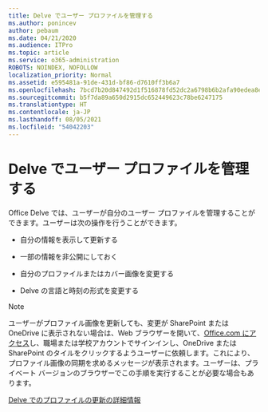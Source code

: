 ```yaml
---
title: Delve でユーザー プロファイルを管理する
ms.author: ponincev
author: pebaum
ms.date: 04/21/2020
ms.audience: ITPro
ms.topic: article
ms.service: o365-administration
ROBOTS: NOINDEX, NOFOLLOW
localization_priority: Normal
ms.assetid: e595481a-91de-431d-bf86-d7610ff3b6a7
ms.openlocfilehash: 7bcd7b20d847492d1f516878fd52dc2a6798b6b2afa90edea8eb4e460834a4eb
ms.sourcegitcommit: b5f7da89a650d2915dc652449623c78be6247175
ms.translationtype: HT
ms.contentlocale: ja-JP
ms.lasthandoff: 08/05/2021
ms.locfileid: "54042203"
---
```

# <a name="manage-user-profiles-in-delve"></a>Delve でユーザー プロファイルを管理する

Office Delve では、ユーザーが自分のユーザー プロファイルを管理することができます。ユーザーは次の操作を行うことができます。
  
- 自分の情報を表示して更新する
    
- 一部の情報を非公開にしておく
    
- 自分のプロファイルまたはカバー画像を変更する
    
- Delve の言語と時刻の形式を変更する
    
> [!NOTE]
> ユーザーがプロファイル画像を更新しても、変更が SharePoint または OneDrive に表示されない場合は、Web ブラウザーを開いて、[Office.com にアクセス](https://www.office.com)し、職場または学校アカウントでサインインし、OneDrive または SharePoint のタイルをクリックするようユーザーに依頼します。これにより、プロファイル画像の同期を求めるメッセージが表示されます。ユーザーは、プライベート バージョンのブラウザーでこの手順を実行することが必要な場合もあります。 
  
[Delve でのプロファイルの更新の詳細情報](https://go.microsoft.com/fwlink/?linkid=735070)
  

